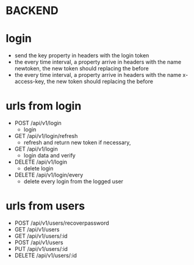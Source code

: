 # BACKEND

# login

- send the key property in headers with the login token
- the every time interval, a property arrive in headers with the name newtoken, the new token should replacing the before
- the every time interval, a property arrive in headers with the name x-access-key, the new token should replacing the before

# urls from login

- POST /api/v1/login
  - login
- GET /api/v1/login/refresh
  - refresh and return new token if necessary, 
- GET /api/v1/login
  - login data and verify
- DELETE /api/v1/login
  - delete login
- DELETE /api/v1/login/every
  - delete every login from the logged user

# urls from users

- POST /api/v1/users/recoverpassword
- GET /api/v1/users
- GET /api/v1/users/:id
- POST /api/v1/users
- PUT /api/v1/users/:id
- DELETE /api/v1/users/:id